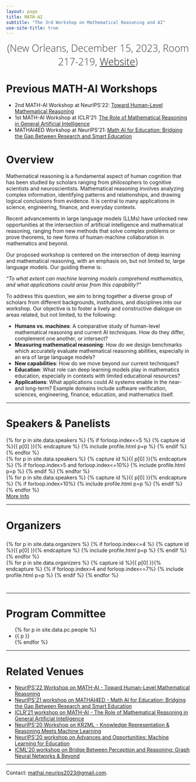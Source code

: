 ```yaml
---
layout: page
title: MATH-AI
subtitle: "The 3rd Workshop on Mathematical Reasoning and AI"
use-site-title: true
---
```

<div class="venue" style="font-size: 27px; display: block; font-family: 'Open Sans', 'Helvetica Neue', Helvetica, Arial, sans-serif; font-weight: 300; color: #404040; text-align: center;">
  <!-- (NeurIPS 2023 Workshop: <a href="https://neurips.cc/Conferences/2023" target="_blank">Website</a>) <br> -->
  (New Orleans, December 15, 2023, Room 217-219, <a href="https://neurips.cc/Conferences/2023" target="_blank">Website</a>)
</div>



<div class="sharethis-inline-share-buttons"></div>
<meta name="thumbnail" content="./img/neurips-logo-new.jpg" />

# Previous MATH-AI Workshops

<div class="container" style="margin-bottom: 10px;"></div>

- 2nd MATH-AI Workshop at NeurIPS'22: [Toward Human-Level Mathematical Reasoning](https://mathai2022.github.io/)
- 1st MATH-AI Workshop at ICLR'21: [The Role of Mathematical Reasoning in General Artificial Intelligence](https://mathai-iclr.github.io/)
- MATHAI4ED Workshop at NeurIPS'21: [Math AI for Education: Bridging the Gap Between Research and Smart Education](https://mathai4ed.github.io/)

<div class="container" style="margin-bottom: 10px;"></div>

# Overview

Mathematical reasoning is a fundamental aspect of human cognition that has been studied by scholars ranging from philosophers to cognitive scientists and neuroscientists. Mathematical reasoning involves analyzing complex information, identifying patterns and relationships, and drawing logical conclusions from evidence. It is central to many applications in science, engineering, finance, and everyday contexts.

Recent advancements in large language models (LLMs) have unlocked new opportunities at the intersection of artificial intelligence and mathematical reasoning, ranging from new methods that solve complex problems or prove theorems, to new forms of human-machine collaboration in mathematics and beyond. 

Our proposed workshop is centered on the intersection of deep learning and mathematical reasoning, with an emphasis on, but not limited to, large language models. 
Our guiding theme is:

*“To what extent can machine learning models comprehend mathematics, and what applications could arise from this capability?”*

To address this question, we aim to bring together a diverse group of scholars from different backgrounds, institutions, and disciplines into our workshop. Our objective is to foster a lively and constructive dialogue on areas related, but not limited, to the following:
- **Humans vs. machines**: A comparative study of human-level mathematical reasoning and current AI techniques. How do they differ, complement one another, or intersect?
- **Measuring mathematical reasoning**: How do we design benchmarks which accurately evaluate mathematical reasoning abilities, especially in an era of large language models?
- **New capabilities**: How do we move beyond our current techniques?
- **Education**: What role can deep learning models play in mathematics education, especially in contexts with limited educational resources?
- **Applications**: What applications could AI systems enable in the near- and long-term? Example domains include software verification, sciences, engineering, finance, education, and mathematics itself.




<!-- | ------------- |:-------------:|
| **Submission** | October 09, 2020 (midnight Pacific Time) |
| **Notification** | October 30, 2020 |
| **Submission link**| [https://cmt3.research.microsoft.com/KR2ML2020](https://cmt3.research.microsoft.com/KR2ML2020) -->

<!--* Thank you Amazon for sponsoring a best paper award!
* The 3 best papers will be presented in talks at the workshop! 
* <a href="schedule">The schedule is online now!</a> 
* <a href="papers">List of accepted papers available!</a> -->
<!--* **NEW** Updates to existing submissions possible until October 12 (11:59pm Pacific Time) <br>New submissions close on October 09 (11:59pm Pacific Time)-->


<hr>

# Speakers & Panelists
<div class="container" style="margin-top: 20px;margin-bottom: 0px;">
  <div class="row">
    {% for p in site.data.speakers %}
    {% if forloop.index<=5 %}
    {% capture id %}{{ p[0] }}{% endcapture %}
    {% include profile.html p=p %}
    {% endif %}
    {% endfor %}
  </div>
  <div class="row">
    {% for p in site.data.speakers %}
    {% capture id %}{{ p[0] }}{% endcapture %}
    {% if forloop.index>5 and forloop.index<=10%}
    {% include profile.html p=p %}
    {% endif %}
    {% endfor %}
  </div>
  <div class="row">
    {% for p in site.data.speakers %}
    {% capture id %}{{ p[0] }}{% endcapture %}
    {% if forloop.index>10%}
    {% include profile.html p=p %}
    {% endif %}
    {% endfor %}
  </div>
<a href="speakers">More Info</a>
</div>

<hr>

# Organizers
<!-- # Organizers -->

<!-- prettier-ignore -->
<div class="container" style="margin-top: 25px;margin-bottom: 40px;">
  <!-- <br> 
  <div class="row" style="margin: -30px;"> -->
  <div class="row">
    {% for p in site.data.organizers %}
    {% if forloop.index<=4 %}
    {% capture id %}{{ p[0] }}{% endcapture %}
    {% include profile.html p=p %}
    {% endif %}
    {% endfor %}
  </div>
  <div class="row">
    {% for p in site.data.organizers %}
    {% capture id %}{{ p[0] }}{% endcapture %}
    {% if forloop.index>4 and forloop.index<=7%}
    {% include profile.html p=p %}
    {% endif %}
    {% endfor %}
  </div>
</div>
<hr>

# Program Committee
<div class="container">
  <ul class="list-group list-group-flush">
    {% for p in site.data.pc.people %}
      <li class="list-group-item col-xs-6 col-sm-4 col-md-3">{{ p }}</li>
    {% endfor %}
  </ul>
</div>
<hr>

# Related Venues

<div class="container" style="margin-bottom: 10px;"></div>

- [NeurIPS'22 Workshop on MATH-AI - Toward Human-Level Mathematical Reasoning](https://mathai2022.github.io/)
- [NeurIPS'21 workshop on MATHAI4ED - Math AI for Education: Bridging the Gap Between Research and Smart Education](https://mathai4ed.github.io/)
- [ICLR'21 workshop on MATH-AI - The Role of Mathematical Reasoning in General Artificial Intelligence](https://mathai-iclr.github.io/)
- [NeurIPS'20 Workshop on KR2ML - Knowledge Representation & Reasoning Meets Machine Learning](https://kr2ml.github.io/2020)
- [NeurIPS'20 workshop on Advances and Opportunities: Machine Learning for Education](https://www.ml4ed.org/)
- [ICML'20 workshop on Bridge  Between Perception and Reasoning: Graph Neural Networks & Beyond](https://logicalreasoninggnn.github.io)

<div class="container" style="margin-bottom: 10px;"></div>

<hr>

Contact: <mathai.neurips2023@gmail.com>.
